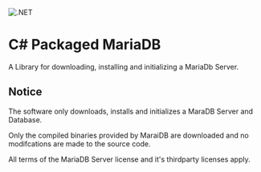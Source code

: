 ![.NET](https://github.com/Nomris/csharp-packaged-mariadb/actions/workflows/dotnet.yml/badge.svg)

# C# Packaged MariaDB

A Library for downloading, installing and initializing a MariaDb Server.

## Notice

The software only downloads, installs and initializes a MaraDB Server and Database.

Only the compiled binaries provided by MaraiDB are downloaded and no modifcations are made to the source code.

All terms of the MariaDB Server license and it's thirdparty licenses apply.
